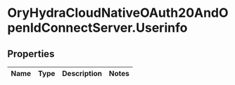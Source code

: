 # OryHydraCloudNativeOAuth20AndOpenIdConnectServer.Userinfo

## Properties
Name | Type | Description | Notes
------------ | ------------- | ------------- | -------------


